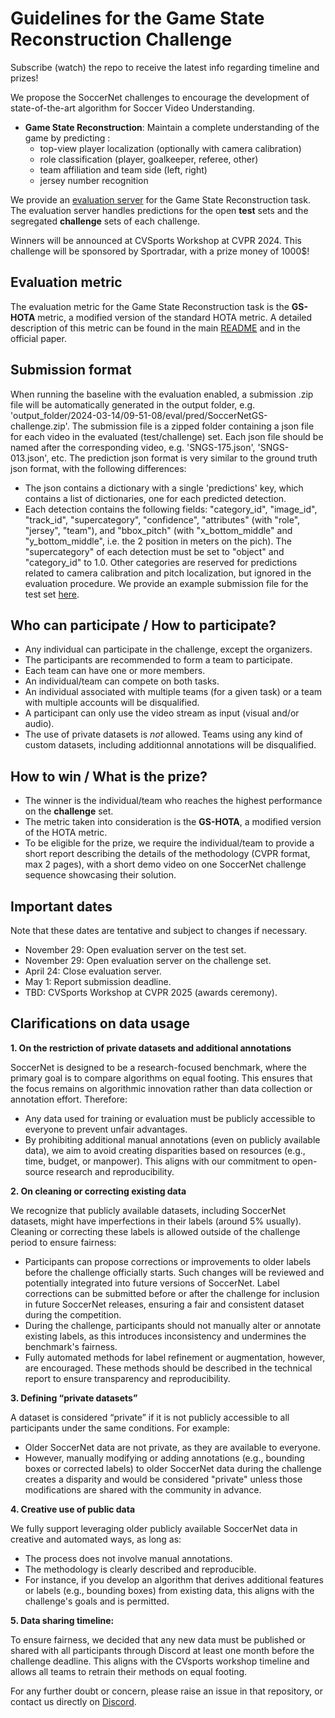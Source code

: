 # Guidelines for the Game State Reconstruction Challenge

Subscribe (watch) the repo to receive the latest info regarding timeline and prizes!

We propose the SoccerNet challenges to encourage the development of state-of-the-art algorithm for Soccer Video Understanding.

 - **Game State Reconstruction**: Maintain a complete understanding of the game by predicting : 
   - top-view player localization (optionally with camera calibration)
   - role classification (player, goalkeeper, referee, other)
   - team affiliation and team side (left, right)
   - jersey number recognition

We provide an [evaluation server](https://eval.ai/web/challenges/challenge-page/2251/overview) for the Game State Reconstruction task. 
The evaluation server handles predictions for the open **test** sets and the segregated **challenge** sets of each challenge.

Winners will be announced at CVSports Workshop at CVPR 2024.
This challenge will be sponsored by Sportradar, with a prize money of 1000$!

## Evaluation metric
   The evaluation metric for the Game State Reconstruction task is the **GS-HOTA** metric, a modified version of the standard HOTA metric.
   A detailed description of this metric can be found in the main [README](sn-gamestate/README.md) and in the official paper.

## Submission format
   When running the baseline with the evaluation enabled, a submission .zip file will be automatically generated in the output folder, e.g. 'output_folder/2024-03-14/09-51-08/eval/pred/SoccerNetGS-challenge.zip'. 
   The submission file is a zipped folder containing a json file for each video in the evaluated (test/challenge) set.
   Each json file should be named after the corresponding video, e.g. 'SNGS-175.json', 'SNGS-013.json', etc.
   The prediction json format is very similar to the ground truth json format, with the following differences:
   - The json contains a dictionary with a single 'predictions' key, which contains a list of dictionaries, one for each predicted detection.
   - Each detection contains the following fields: "category_id", "image_id", "track_id", "supercategory", "confidence", "attributes" (with "role", "jersey", "team"), and "bbox_pitch" (with "x_bottom_middle" and "y_bottom_middle", i.e. the 2 position in meters on the pich).
   The "supercategory" of each detection must be set to "object" and "category_id" to 1.0.
   Other categories are reserved for predictions related to camera calibration and pitch localization, but ignored in the evaluation procedure.
   We provide an example submission file for the test set [here](examples_predictions/SoccerNetGS-test.zip).

## Who can participate / How to participate?

 - Any individual can participate in the challenge, except the organizers.
 - The participants are recommended to form a team to participate.
 - Each team can have one or more members. 
 - An individual/team can compete on both tasks.
 - An individual associated with multiple teams (for a given task) or a team with multiple accounts will be disqualified.
 - A participant can only use the video stream as input (visual and/or audio).
 - The use of private datasets is *not* allowed. Teams using any kind of custom datasets, including additionnal annotations will be disqualified.

## How to win / What is the prize?

 - The winner is the individual/team who reaches the highest performance on the **challenge** set.
 - The metric taken into consideration is the **GS-HOTA**, a modified version of the HOTA metric.
 - To be eligible for the prize, we require the individual/team to provide a short report describing the details of the methodology (CVPR format, max 2 pages), with a short demo video on one SoccerNet challenge sequence showcasing their solution.


## Important dates

Note that these dates are tentative and subject to changes if necessary.
- November 29: Open evaluation server on the test set.
- November 29: Open evaluation server on the challenge set.
- April 24: Close evaluation server.
- May 1: Report submission deadline.
- TBD: CVSports Workshop at CVPR 2025 (awards ceremony).

## Clarifications on data usage

**1. On the restriction of private datasets and additional annotations**

SoccerNet is designed to be a research-focused benchmark, where the primary goal is to compare algorithms on equal footing. This ensures that the focus remains on algorithmic innovation rather than data collection or annotation effort. Therefore:
* Any data used for training or evaluation must be publicly accessible to everyone to prevent unfair advantages.
* By prohibiting additional manual annotations (even on publicly available data), we aim to avoid creating disparities based on resources (e.g., time, budget, or manpower). This aligns with our commitment to open-source research and reproducibility.

**2. On cleaning or correcting existing data**

We recognize that publicly available datasets, including SoccerNet datasets, might have imperfections in their labels (around 5% usually). Cleaning or correcting these labels is allowed outside of the challenge period to ensure fairness:
* Participants can propose corrections or improvements to older labels before the challenge officially starts. Such changes will be reviewed and potentially integrated into future versions of SoccerNet. Label corrections can be submitted before or after the challenge for inclusion in future SoccerNet releases, ensuring a fair and consistent dataset during the competition.
* During the challenge, participants should not manually alter or annotate existing labels, as this introduces inconsistency and undermines the benchmark's fairness.
* Fully automated methods for label refinement or augmentation, however, are encouraged. These methods should be described in the technical report to ensure transparency and reproducibility.

**3. Defining “private datasets”**

A dataset is considered “private” if it is not publicly accessible to all participants under the same conditions. For example:
* Older SoccerNet data are not private, as they are available to everyone.
* However, manually modifying or adding annotations (e.g., bounding boxes or corrected labels) to older SoccerNet data during the challenge creates a disparity and would be considered "private" unless those modifications are shared with the community in advance.

**4. Creative use of public data**

We fully support leveraging older publicly available SoccerNet data in creative and automated ways, as long as:
* The process does not involve manual annotations.
* The methodology is clearly described and reproducible.
* For instance, if you develop an algorithm that derives additional features or labels (e.g., bounding boxes) from existing data, this aligns with the challenge's goals and is permitted.

**5. Data sharing timeline:**

To ensure fairness, we decided that any new data must be published or shared with all participants through Discord at least one month before the challenge deadline. This aligns with the CVsports workshop timeline and allows all teams to retrain their methods on equal footing.


For any further doubt or concern, please raise an issue in that repository, or contact us directly on [Discord](https://discord.gg/SM8uHj9mkP).
